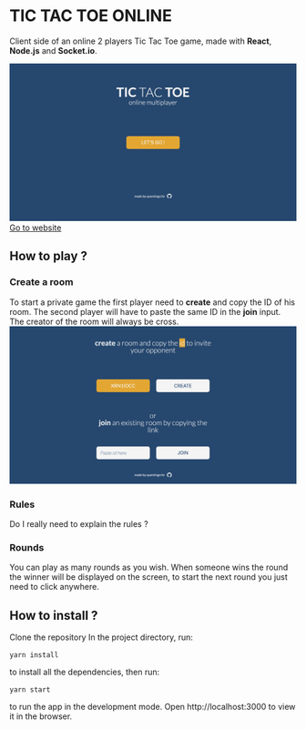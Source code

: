 # TIC TAC TOE ONLINE

Client side of an online 2 players Tic Tac Toe game, made with **React**, **Node.js** and **Socket.io**.

[![homepage](readme-assets/home-page.png)](https://tic-tac-toe-online.netlify.app)
[Go to website](https://tic-tac-toe-online.netlify.app)

## How to play ?

### Create a room

To start a private game the first player need to **create** and copy the ID of his room.
The second player will have to paste the same ID in the **join** input.
The creator of the room will always be cross.
![homepage](readme-assets/room-page.png)

### Rules

Do I really need to explain the rules ?

### Rounds

You can play as many rounds as you wish.
When someone wins the round the winner will be displayed on the screen,
to start the next round you just need to click anywhere.

## How to install ?

Clone the repository
In the project directory,
run:

```shell
yarn install
```

to install all the dependencies,
then run:

```shell
yarn start
```

to run the app in the development mode.
Open http://localhost:3000 to view it in the browser.
